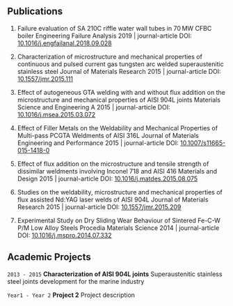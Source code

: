 ## Publications
1. Failure evaluation of SA 210C riffle water wall tubes in 70 MW CFBC boiler
Engineering Failure Analysis
2019 | journal-article
DOI: [10.1016/j.engfailanal.2018.09.028](https://doi.org/10.1016/j.engfailanal.2018.09.028)

2. Characterization of microstructure and mechanical properties of continuous and pulsed current gas tungsten arc welded superaustenitic stainless steel
Journal of Materials Research
2015 | journal-article
DOI: [10.1557/jmr.2015.111](https://doi.org/10.1557/jmr.2015.111)

3. Effect of autogeneous GTA welding with and without flux addition on the microstructure and mechanical properties of AISI 904L joints
Materials Science and Engineering A
2015 | journal-article
DOI: [10.1016/j.msea.2015.03.072](https://doi.org/10.1016/j.msea.2015.03.072)

4. Effect of Filler Metals on the Weldability and Mechanical Properties of Multi-pass PCGTA Weldments of AISI 316L
Journal of Materials Engineering and Performance
2015 | journal-article
DOI: [10.1007/s11665-015-1418-0](https://doi.org/10.1007/s11665-015-1418-0)

5. Effect of flux addition on the microstructure and tensile strength of dissimilar weldments involving Inconel 718 and AISI 416
Materials and Design
2015 | journal-article
DOI: [10.1016/j.matdes.2015.08.075](https://doi.org/10.1016/j.matdes.2015.08.075)

6. Studies on the weldability, microstructure and mechanical properties of flux assisted Nd:YAG laser welds of AISI 904L
Journal of Materials Research
2015 | journal-article
DOI: [10.1557/jmr.2015.209](https://doi.org/10.1557/jmr.2015.209)

7. Experimental Study on Dry Sliding Wear Behaviour of Sintered Fe-C-W P/M Low Alloy Steels
Procedia Materials Science
2014 | journal-article
DOI: [10.1016/j.mspro.2014.07.332](https://doi.org/10.1016/j.mspro.2014.07.332)

## Academic Projects

`2013 - 2015`
__Characterization of AISI 904L joints__
Superaustenitic stainless steel joints development for the marine industry

`Year1 - Year 2`
__Project 2__
Project description

